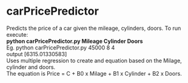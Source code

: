 # carPricePredictor
Predicts the price of a car given the mileage, cylinders, doors.
To run execute: 
<br/><b>python carPricePredictor.py Mileage Cylinder Doors</b>
<br/>Eg. python carPricePredictor.py 45000 8 4
<br/> output [6315.01330583]
<br/>Uses multiple regression to create and equation based on the Milage, cylinder and doors.
<br/>The equation is Price = C + B0 x Milage + B1 x Cylinder + B2 x Doors.

